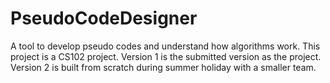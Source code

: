 # PseudoCodeDesigner
A tool to develop pseudo codes and understand how algorithms work.
This project is a CS102 project. Version 1 is the submitted version as the project. Version 2 is built from scratch during summer holiday with a smaller team.
